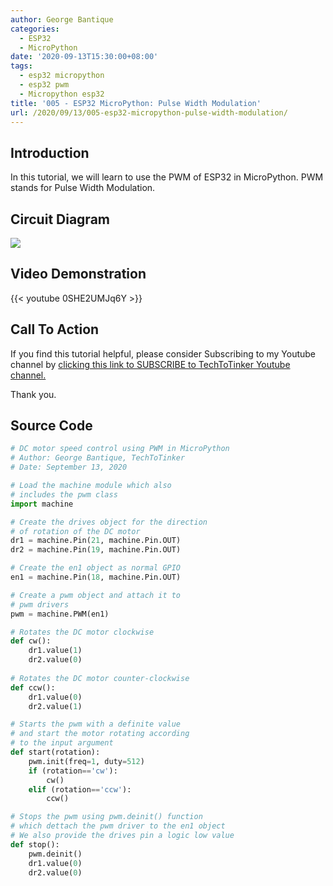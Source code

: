 ```yaml
---
author: George Bantique
categories:
  - ESP32
  - MicroPython
date: '2020-09-13T15:30:00+08:00'
tags:
  - esp32 micropython
  - esp32 pwm
  - Micropython esp32
title: '005 - ESP32 MicroPython: Pulse Width Modulation'
url: /2020/09/13/005-esp32-micropython-pulse-width-modulation/
---
```


## **Introduction**

In this tutorial, we will learn to use the PWM of ESP32 in MicroPython. PWM stands for Pulse Width Modulation.

## **Circuit Diagram**

![](/images/pwm_dcmotor.png)

## **Video Demonstration**

{{< youtube 0SHE2UMJq6Y >}}

## **Call To Action**

If you find this tutorial helpful, please consider Subscribing to my Youtube channel by [clicking this link to SUBSCRIBE to TechToTinker Youtube channel.](https://www.youtube.com/c/TechToTinker?sub_confirmation=1)

Thank you.

## **Source Code**

```py { lineNos="true" wrap="true" }
# DC motor speed control using PWM in MicroPython
# Author: George Bantique, TechToTinker
# Date: September 13, 2020

# Load the machine module which also
# includes the pwm class
import machine

# Create the drives object for the direction
# of rotation of the DC motor
dr1 = machine.Pin(21, machine.Pin.OUT)
dr2 = machine.Pin(19, machine.Pin.OUT)

# Create the en1 object as normal GPIO
en1 = machine.Pin(18, machine.Pin.OUT)

# Create a pwm object and attach it to
# pwm drivers
pwm = machine.PWM(en1)

# Rotates the DC motor clockwise
def cw():
    dr1.value(1)
    dr2.value(0)
    
# Rotates the DC motor counter-clockwise    
def ccw():
    dr1.value(0)
    dr2.value(1)

# Starts the pwm with a definite value
# and start the motor rotating according 
# to the input argument
def start(rotation):
    pwm.init(freq=1, duty=512)
    if (rotation=='cw'):
        cw()
    elif (rotation=='ccw'):
        ccw()

# Stops the pwm using pwm.deinit() function
# which dettach the pwm driver to the en1 object
# We also provide the drives pin a logic low value
def stop():
    pwm.deinit()
    dr1.value(0)
    dr2.value(0)
    
```

